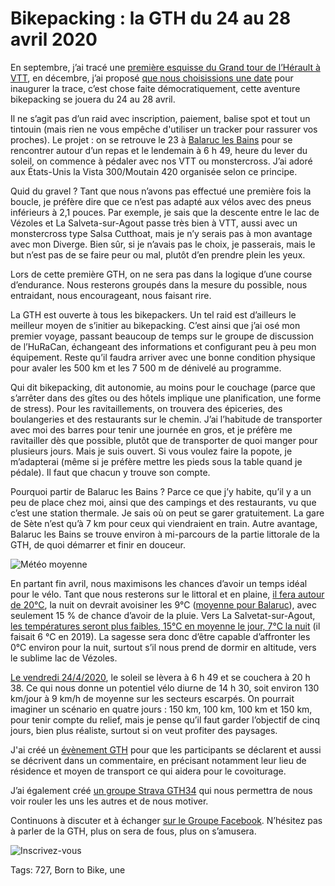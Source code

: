 # Bikepacking : la GTH du 24 au 28 avril 2020

En septembre, j’ai tracé une [première esquisse du Grand tour de l’Hérault à VTT](https://tcrouzet.com/2019/09/18/projet-bikepacking-grand-tour-de-lherault/), en décembre, j’ai proposé [que nous choisissions une date](https://tcrouzet.com/2019/12/15/on-fait-le-tour-de-lherault-en-bikepacking/) pour inaugurer la trace, c’est chose faite démocratiquement, cette aventure bikepacking se jouera du 24 au 28 avril.<span id="more-53263"></span>

Il ne s’agit pas d’un raid avec inscription, paiement, balise spot et tout un tintouin (mais rien ne vous empêche d'utiliser un tracker pour rassurer vos proches). Le projet : on se retrouve le 23 à [Balaruc les Bains](https://fr.wikipedia.org/wiki/Balaruc-les-Bains) pour se rencontrer autour d’un repas et le lendemain à 6 h 49, heure du lever du soleil, on commence à pédaler avec nos VTT ou monstercross. J’ai adoré aux États-Unis la Vista 300/Moutain 420 organisée selon ce principe.

Quid du gravel ? Tant que nous n’avons pas effectué une première fois la boucle, je préfère dire que ce n’est pas adapté aux vélos avec des pneus inférieurs à 2,1 pouces. Par exemple, je sais que la descente entre le lac de Vézoles et La Salveta-sur-Agout passe très bien à VTT, aussi avec un monstercross type Salsa Cutthoat, mais je n’y serais pas à mon avantage avec mon Diverge. Bien sûr, si je n’avais pas le choix, je passerais, mais le but n’est pas de se faire peur ou mal, plutôt d’en prendre plein les yeux.

Lors de cette première GTH, on ne sera pas dans la logique d’une course d’endurance. Nous resterons groupés dans la mesure du possible, nous entraidant, nous encourageant, nous faisant rire.

La GTH est ouverte à tous les bikepackers. Un tel raid est d’ailleurs le meilleur moyen de s’initier au bikepacking. C’est ainsi que j’ai osé mon premier voyage, passant beaucoup de temps sur le groupe de discussion de l’HuRaCan, échangeant des informations et configurant peu à peu mon équipement. Reste qu’il faudra arriver avec une bonne condition physique pour avaler les 500 km et les 7 500 m de dénivelé au programme.

Qui dit bikepacking, dit autonomie, au moins pour le couchage (parce que s’arrêter dans des gîtes ou des hôtels implique une planification, une forme de stress). Pour les ravitaillements, on trouvera des épiceries, des boulangeries et des restaurants sur le chemin. J’ai l’habitude de transporter avec moi des barres pour tenir une journée en gros, et je préfère me ravitailler dès que possible, plutôt que de transporter de quoi manger pour plusieurs jours. Mais je suis ouvert. Si vous voulez faire la popote, je m’adapterai (même si je préfère mettre les pieds sous la table quand je pédale). Il faut que chacun y trouve son compte.

Pourquoi partir de Balaruc les Bains ? Parce ce que j’y habite, qu’il y a un peu de place chez moi, ainsi que des campings et des restaurants, vu que c’est une station thermale. Je sais où on peut se garer gratuitement. La gare de Sète n’est qu’à 7 km pour ceux qui viendraient en train. Autre avantage, Balaruc les Bains se trouve environ à mi-parcours de la partie littorale de la GTH, de quoi démarrer et finir en douceur.

![Météo moyenne](https://tcrouzet.com/images_tc/2020/01/sete.jpg)

En partant fin avril, nous maximisons les chances d’avoir un temps idéal pour le vélo. Tant que nous resterons sur le littoral et en plaine, [il fera autour de 20°C](https://www.ou-et-quand.net/partir/quand/france/languedoc-roussillon/sete/mois/avril/), la nuit on devrait avoisiner les 9°C ([moyenne pour Balaruc](https://www.accuweather.com/fr/fr/balaruc-les-bains/778/april-weather/778?year=2019)), avec seulement 15 % de chance d’avoir de la pluie. Vers La Salvetat-sur-Agout, [les températures seront plus faibles, 15°C en moyenne le jour, 7°C la nuit](https://www.accuweather.com/fr/fr/la-salvetat-sur-agout/149317/april-weather/149317) (il faisait 6 °C en 2019). La sagesse sera donc d’être capable d’affronter les 0°C environ pour la nuit, surtout s’il nous prend de dormir en altitude, vers le sublime lac de Vézoles.

[Le vendredi 24/4/2020](https://www.sunrise-and-sunset.com/fr/sun/france/balaruc-les-bains/2020/avril), le soleil se lèvera à 6 h 49 et se couchera à 20 h 38. Ce qui nous donne un potentiel vélo diurne de 14 h 30, soit environ 130 km/jour à 9 km/h de moyenne sur les secteurs escarpés. On pourrait imaginer un scénario en quatre jours : 150 km, 100 km, 100 km et 150 km, pour tenir compte du relief, mais je pense qu’il faut garder l’objectif de cinq jours, bien plus réaliste, surtout si on veut profiter des paysages.

J'ai créé un [évènement GTH](https://www.facebook.com/events/2917409954988640/) pour que les participants se déclarent et aussi se décrivent dans un commentaire, en précisant notamment leur lieu de résidence et moyen de transport ce qui aidera pour le covoiturage.

J’ai également créé [un groupe Strava GTH34](https://www.strava.com/clubs/GTH34) qui nous permettra de nous voir rouler les uns les autres et de nous motiver.

Continuons à discuter et à échanger [sur le Groupe Facebook](https://www.facebook.com/groups/gth34/). N’hésitez pas à parler de la GTH, plus on sera de fous, plus on s’amusera.

![Inscrivez-vous](https://tcrouzet.com/images_tc/2020/01/GTH1.jpg)



Tags: 727, Born to Bike, une
